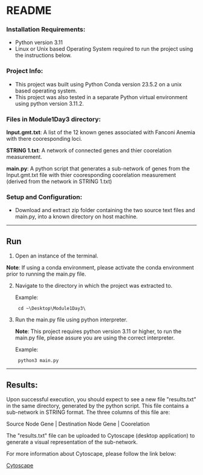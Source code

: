 
# README

### Installation Requirements:
- Python version 3.11
- Linux or Unix based Operating System required to run the project using the instructions below.

### Project Info:
- This project was built using Python Conda version 23.5.2 on a unix based operating system.
- This project was also tested in a separate Python virtual environment using python version 3.11.2. 

### Files in Module1Day3 directory:

**Input.gmt.txt**: A list of the 12 known genes associated with Fanconi Anemia with there cooresponding loci.

**STRING 1.txt**: A network of connected genes and thier coorelation measurement.

**main.py**: A python script that generates a sub-network of genes from the Input.gmt.txt file with thier cooresponding coorelation measurement (derived from the network in STRING 1.txt)

### Setup and Configuration:

- Download and extract zip folder containing the two source text files and main.py, into a known directory on host machine.

<hr>

## Run

1. Open an instance of the terminal.

**Note**: If using a conda environment, please activate the conda environment prior to running the main.py file.

2. Navigate to the directory in which the project was extracted to.

    Example: 
        
        cd ~\Desktop\Module1Day3\

3. Run the main.py file using python interpreter.

    **Note**: This project requires python version 3.11 or higher, to run the main.py file, please assure you are using the correct interpreter. 

    Example:

        python3 main.py

<hr>

## Results:

Upon successful execution, you should expect to see a new file "results.txt" in the same directory, generated by the python script. This file contains a sub-network in STRING format. The three columns of this file are:

Source Node Gene | Destination Node Gene | Coorelation

The "results.txt" file can be uploaded to Cytoscape (desktop application) to generate a visual representation of the sub-network. 

For more information about Cytoscape, please follow the link below:

[Cytoscape](https://cytoscape.org/what_is_cytoscape.html)
